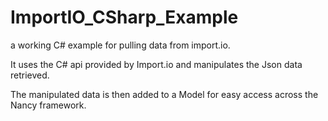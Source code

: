 ImportIO_CSharp_Example
=======================

a working C# example for pulling data from import.io.

It uses the C# api provided by Import.io and manipulates the Json data retrieved.

The manipulated data is then added to a Model for easy access across the Nancy framework.

